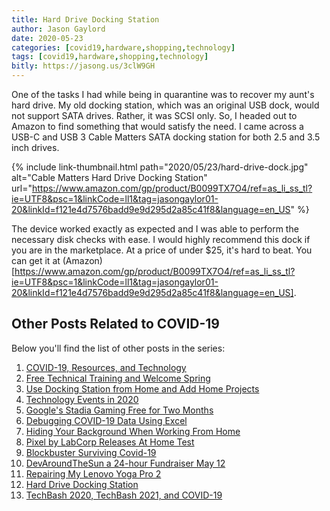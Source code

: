 ```yaml
---
title: Hard Drive Docking Station
author: Jason Gaylord
date: 2020-05-23
categories: [covid19,hardware,shopping,technology]
tags: [covid19,hardware,shopping,technology]
bitly: https://jasong.us/3clW9GH
---
```


One of the tasks I had while being in quarantine was to recover my aunt's hard drive. My old docking station, which was an original USB dock, would not support SATA drives. Rather, it was SCSI only. So, I headed out to Amazon to find something that would satisfy the need. I came across a USB-C and USB 3 Cable Matters SATA docking station for both 2.5 and 3.5 inch drives.

{% include link-thumbnail.html path="2020/05/23/hard-drive-dock.jpg" alt="Cable Matters Hard Drive Docking Station" url="https://www.amazon.com/gp/product/B0099TX7O4/ref=as_li_ss_tl?ie=UTF8&psc=1&linkCode=ll1&tag=jasongaylor01-20&linkId=f121e4d7576badd9e9d295d2a85c41f8&language=en_US" %}

The device worked exactly as expected and I was able to perform the necessary disk checks with ease. I would highly recommend this dock if you are in the marketplace. At a price of under $25, it's hard to beat. You can get it at (Amazon)[https://www.amazon.com/gp/product/B0099TX7O4/ref=as_li_ss_tl?ie=UTF8&psc=1&linkCode=ll1&tag=jasongaylor01-20&linkId=f121e4d7576badd9e9d295d2a85c41f8&language=en_US].

## Other Posts Related to COVID-19
Below you'll find the list of other posts in the series:

1. [COVID-19, Resources, and Technology](https://jasong.us/2wgSBqo)
2. [Free Technical Training and Welcome Spring](https://jasong.us/2XeHw3W)
3. [Use Docking Station from Home and Add Home Projects](https://jasong.us/3bRuoWK)
4. [Technology Events in 2020](https://jasong.us/2wvKshS)
5. [Google's Stadia Gaming Free for Two Months](https://jasong.us/2ySyXSR)
6. [Debugging COVID-19 Data Using Excel](https://jasong.us/2K5BhHV)
7. [Hiding Your Background When Working From Home](https://jasong.us/3enL8XE)
8. [Pixel by LabCorp Releases At Home Test](https://jasong.us/2xVsplI)
9. [Blockbuster Surviving Covid-19](https://jasong.us/2YduAvE)
10. [DevAroundTheSun a 24-hour Fundraiser May 12](https://jasong.us/2VWxxzm)
11. [Repairing My Lenovo Yoga Pro 2](https://jasong.us/370OTzb)
12. [Hard Drive Docking Station](https://jasong.us/3clW9GH)
13. [TechBash 2020, TechBash 2021, and COVID-19](https://jasong.us/37lAkGe)